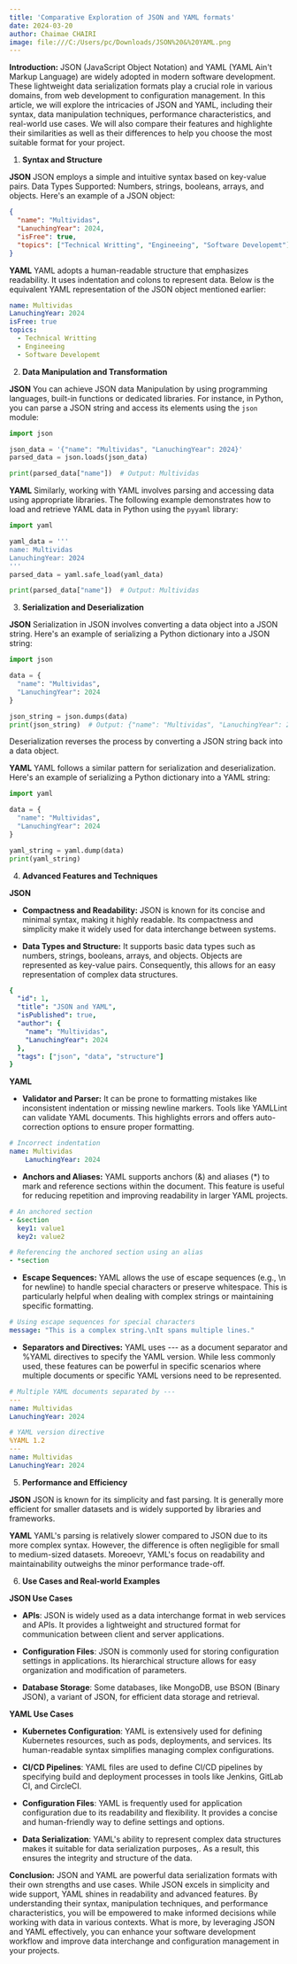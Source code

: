 ```yaml
---
title: 'Comparative Exploration of JSON and YAML formats'
date: 2024-03-20
author: Chaimae CHAIRI
image: file:///C:/Users/pc/Downloads/JSON%20&%20YAML.png
---
```


**Introduction:**
JSON (JavaScript Object Notation) and YAML (YAML Ain't Markup Language) are widely adopted in modern software development. These lightweight data serialization formats play a crucial role in various domains, from web development to configuration management. In this article, we will explore the intricacies of JSON and YAML, including their syntax, data manipulation techniques, performance characteristics, and real-world use cases. We will also compare their features and highlighte their similarities as well as their differences to help you choose the most suitable format for your project.

1. **Syntax and Structure**

**JSON**
JSON employs a simple and intuitive syntax based on key-value pairs. 
Data Types Supported: Numbers, strings, booleans, arrays, and objects. Here's an example of a JSON object:

```json
{
  "name": "Multividas",
  "LanuchingYear": 2024,
  "isFree": true,
  "topics": ["Technical Writting", "Engineeing", "Software Developemt"]
}
```

**YAML**
YAML adopts a human-readable structure that emphasizes readability. It uses indentation and colons to represent data. Below is the equivalent YAML representation of the JSON object mentioned earlier:

```yaml
name: Multividas
LanuchingYear: 2024
isFree: true
topics:
  - Technical Writting
  - Engineeing
  - Software Developemt
```

2. **Data Manipulation and Transformation**

**JSON**
You can achieve JSON data Manipulation by using programming languages, built-in functions or dedicated libraries. For instance, in Python, you can parse a JSON string and access its elements using the `json` module:

```python
import json

json_data = '{"name": "Multividas", "LanuchingYear": 2024}'
parsed_data = json.loads(json_data)

print(parsed_data["name"])  # Output: Multividas
```

**YAML**
Similarly, working with YAML involves parsing and accessing data using appropriate libraries. The following example demonstrates how to load and retrieve YAML data in Python using the `pyyaml` library:

```python
import yaml

yaml_data = '''
name: Multividas
LanuchingYear: 2024
'''
parsed_data = yaml.safe_load(yaml_data)

print(parsed_data["name"])  # Output: Multividas
```

3. **Serialization and Deserialization**

**JSON**
Serialization in JSON involves converting a data object into a JSON string. Here's an example of serializing a Python dictionary into a JSON string:

```python
import json

data = {
  "name": "Multividas",
  "LanuchingYear": 2024
}

json_string = json.dumps(data)
print(json_string)  # Output: {"name": "Multividas", "LanuchingYear": 2024}
```

Deserialization reverses the process by converting a JSON string back into a data object.

**YAML**
YAML follows a similar pattern for serialization and deserialization. Here's an example of serializing a Python dictionary into a YAML string:

```python
import yaml

data = {
  "name": "Multividas",
  "LanuchingYear": 2024
}

yaml_string = yaml.dump(data)
print(yaml_string)
```

4. **Advanced Features and Techniques**

**JSON**

- **Compactness and Readability:** JSON is known for its concise and minimal syntax, making it highly readable. Its compactness and simplicity make it widely used for data interchange between systems.

- **Data Types and Structure:** It supports basic data types such as numbers, strings, booleans, arrays, and objects. Objects are represented as key-value pairs. Consequently, this allows for an easy representation of complex data structures.

```yaml
{
  "id": 1,
  "title": "JSON and YAML",
  "isPublished": true,
  "author": {
    "name": "Multividas",
    "LanuchingYear": 2024
  },
  "tags": ["json", "data", "structure"]
}
```

**YAML**

- **Validator and Parser:** It can be prone to formatting mistakes like inconsistent indentation or missing newline markers. Tools like YAMLLint can validate YAML documents. This highlights errors and offers auto-correction options to ensure proper formatting.

```yaml
# Incorrect indentation
name: Multividas
    LanuchingYear: 2024
```

- **Anchors and Aliases:** YAML supports anchors (&) and aliases (*) to mark and reference sections within the document. This feature is useful for reducing repetition and improving readability in larger YAML projects.

```yaml
# An anchored section
- &section
  key1: value1
  key2: value2

# Referencing the anchored section using an alias
- *section
```

- **Escape Sequences:** YAML allows the use of escape sequences (e.g., \n for newline) to handle special characters or preserve whitespace. This is particularly helpful when dealing with complex strings or maintaining specific formatting.

```yaml
# Using escape sequences for special characters
message: "This is a complex string.\nIt spans multiple lines."
```

- **Separators and Directives:** YAML uses --- as a document separator and %YAML directives to specify the YAML version. While less commonly used, these features can be powerful in specific scenarios where multiple documents or specific YAML versions need to be represented.

```yaml
# Multiple YAML documents separated by ---
---
name: Multividas
LanuchingYear: 2024

# YAML version directive
%YAML 1.2
---
name: Multividas
LanuchingYear: 2024
```

5. **Performance and Efficiency**

**JSON**
JSON is known for its simplicity and fast parsing. It is generally more efficient for smaller datasets and is widely supported by libraries and frameworks.

**YAML**
YAML's parsing is relatively slower compared to JSON due to its more complex syntax. However, the difference is often negligible for small to medium-sized datasets. Moreoevr, YAML's focus on readability and maintainability outweighs the minor performance trade-off.

6. **Use Cases and Real-world Examples**

**JSON Use Cases**

- **APIs**: JSON is widely used as a data interchange format in web services and APIs. It provides a lightweight and structured format for communication between client and server applications.

- **Configuration Files**: JSON is commonly used for storing configuration settings in applications. Its hierarchical structure allows for easy organization and modification of parameters.

- **Database Storage**: Some databases, like MongoDB, use BSON (Binary JSON), a variant of JSON, for efficient data storage and retrieval.

**YAML Use Cases**

- **Kubernetes Configuration**: YAML is extensively used for defining Kubernetes resources, such as pods, deployments, and services. Its human-readable syntax simplifies managing complex configurations.

- **CI/CD Pipelines**: YAML files are used to define CI/CD pipelines by specifying build and deployment processes in tools like Jenkins, GitLab CI, and CircleCI.

- **Configuration Files**: YAML is frequently used for application configuration due to its readability and flexibility. It provides a concise and human-friendly way to define settings and options.

- **Data Serialization**: YAML's ability to represent complex data structures makes it suitable for data serialization purposes,. As a result, this ensures the integrity and structure of the data.


 **Conclusion:**
JSON and YAML are powerful data serialization formats with their own strengths and use cases. While JSON excels in simplicity and wide support, YAML shines in readability and advanced features. By understanding their syntax, manipulation techniques, and performance characteristics, you will be empowered to make informed decisions while working with data in various contexts. What is more, by leveraging JSON and YAML effectively, you can enhance your software development workflow and improve data interchange and configuration management in your projects.

